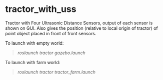 # tractor_with_uss

Tractor with Four Ultrasonic Distance Sensors, output of each sensor is shown on GUI. Also gives the position (relative to local origin of tractor) of point object placed in front of front sensors. 

To launch with empty world:
> *roslaunch tractor gazebo.launch*

To launch with farm world:
> *roslaunch tractor tractor_farm.launch*
